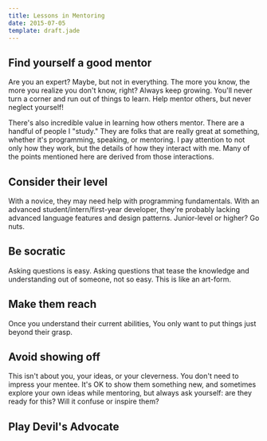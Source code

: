 ```yaml
---
title: Lessons in Mentoring
date: 2015-07-05
template: draft.jade
---
```


## Find yourself a good mentor

Are you an expert? Maybe, but not in everything. The more you know, the more you realize you don't know, right? Always keep growing. You'll never turn a corner and run out of things to learn. Help mentor others, but never neglect yourself!

There's also incredible value in learning how others mentor. There are a handful of people I "study." They are folks that are really great at something, whether it's programming, speaking, or mentoring. I pay attention to not only how they work, but the details of how they interact with me. Many of the points mentioned here are derived from those interactions.

## Consider their level

With a novice, they may need help with programming fundamentals. With an advanced student/intern/first-year developer, they're probably lacking advanced language features and design patterns. Junior-level or higher? Go nuts.

## Be socratic

Asking questions is easy. Asking questions that tease the knowledge and understanding out of someone, not so easy. This is like an art-form.

## Make them reach

Once you understand their current abilities, You only want to put things just beyond their grasp.

## Avoid showing off

This isn't about you, your ideas, or your cleverness. You don't need to impress your mentee. It's OK to show them something new, and sometimes explore your own ideas while mentoring, but always ask yourself: are they ready for this? Will it confuse or inspire them?

## Play Devil's Advocate
